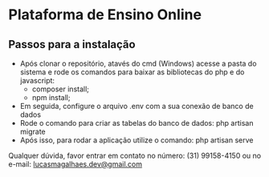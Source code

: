 # Plataforma de Ensino Online

## Passos para a instalação

* Após clonar o repositório, atavés do cmd (Windows) acesse a pasta do sistema e rode os comandos para baixar as bibliotecas do php e do javascript:
    - composer install;
    - npm install;
 * Em seguida, configure o arquivo .env com a sua conexão de banco de dados
 * Rode o comando para criar as tabelas do banco de dados: php artisan migrate
 * Após isso, para rodar a aplicação utilize o comando: php artisan serve
 
 Qualquer dúvida, favor entrar em contato no número: (31) 99158-4150 ou no e-mail: lucasmagalhaes.dev@gmail.com
 
